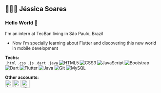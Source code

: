 ## 👩🏽‍💻 Jéssica Soares 

### Hello World 👋

I'm an intern at TecBan living in São Paulo, Brazil 

- Now I'm specially learning about Flutter and discovering this new world in mobile development

**Techs:**<br>
`.html` `.css` `.js` `.dart` `.java` 
![HTML5](https://img.shields.io/badge/-HTML5-E34F26?style=flat-square&logo=html5&logoColor=white)
![CSS3](https://img.shields.io/badge/-CSS3-1572B6?style=flat-square&logo=css3)
![JavaScript](https://img.shields.io/badge/-JavaScript-black?style=flat-square&logo=javascript)
![Bootstrap](https://img.shields.io/badge/-Bootstrap-563D7C?style=flat-square&logo=bootstrap) 
![Dart](https://img.shields.io/badge/-Dart-0175C2?style=flat-square&logo=dart)
![Flutter](https://img.shields.io/badge/-Flutter-02569B?style=flat-square&logo=flutter) 
![Java](https://img.shields.io/badge/-Java-red?style=flat-square&logo=java)
![Git](https://img.shields.io/badge/-Git-black?style=flat-square&logo=git) 
![MySQL](https://img.shields.io/badge/-MySQL-black?style=flat-square&logo=mysql) 

**Other accounts:** <br>
<a href="https://www.linkedin.com/in/jessicasoarescorreia/">
    <img align="left" alt="Jessica Soares | Linkedin" width="24px" src="https://github.com/TheDudeThatCode/TheDudeThatCode/blob/master/Assets/Linkedin.svg" />
 </a>
 <a href="https://www.instagram.com/jesoaresc/">
    <img align="left" alt="Jessica Soares | Instagram" width="24px" src="https://github.com/TheDudeThatCode/TheDudeThatCode/blob/master/Assets/Instagram.svg" />
 </a>
 <a href="mailto:correia.jessicasoares@gmail.com">
    <img align="left" alt="Jessica Soares | Gmail" width="26px" src="https://github.com/TheDudeThatCode/TheDudeThatCode/blob/master/Assets/Gmail.svg" />
 </a>
